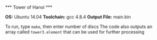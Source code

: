 *** Tower of Hanoi ***

**OS:** Ubuntu 14.04
**Toolchain:** gcc 4.8.4
**Output File:** main.bin

To run, type `make`, then enter number of discs
The code also outputs an array  called `tower3.element` that can be used for further processing
 
